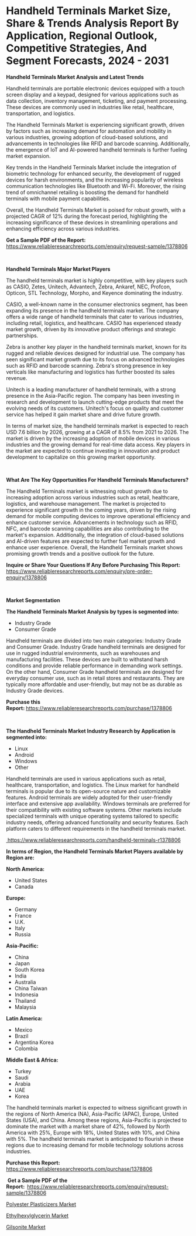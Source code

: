 <p><h1>Handheld Terminals Market Size, Share & Trends Analysis Report By Application, Regional Outlook, Competitive Strategies, And Segment Forecasts, 2024 - 2031</h1></p><p><strong>Handheld Terminals Market Analysis and Latest Trends</strong></p>
<p><p>Handheld terminals are portable electronic devices equipped with a touch screen display and a keypad, designed for various applications such as data collection, inventory management, ticketing, and payment processing. These devices are commonly used in industries like retail, healthcare, transportation, and logistics.</p><p>The Handheld Terminals Market is experiencing significant growth, driven by factors such as increasing demand for automation and mobility in various industries, growing adoption of cloud-based solutions, and advancements in technologies like RFID and barcode scanning. Additionally, the emergence of IoT and AI-powered handheld terminals is further fueling market expansion.</p><p>Key trends in the Handheld Terminals Market include the integration of biometric technology for enhanced security, the development of rugged devices for harsh environments, and the increasing popularity of wireless communication technologies like Bluetooth and Wi-Fi. Moreover, the rising trend of omnichannel retailing is boosting the demand for handheld terminals with mobile payment capabilities.</p><p>Overall, the Handheld Terminals Market is poised for robust growth, with a projected CAGR of 12% during the forecast period, highlighting the increasing significance of these devices in streamlining operations and enhancing efficiency across various industries.</p></p>
<p><strong>Get a Sample PDF of the Report:&nbsp;</strong> <a href="https://www.reliableresearchreports.com/enquiry/request-sample/1378806">https://www.reliableresearchreports.com/enquiry/request-sample/1378806</a></p>
<p>&nbsp;</p>
<p><strong>Handheld Terminals Major Market Players</strong></p>
<p><p>The handheld terminals market is highly competitive, with key players such as CASIO, Zetes, Unitech, Advantech, Zebra, Ankaref, NEC, Profcon, Opticon, STL Technology, Morpho, and Keyence dominating the industry. </p><p>CASIO, a well-known name in the consumer electronics segment, has been expanding its presence in the handheld terminals market. The company offers a wide range of handheld terminals that cater to various industries, including retail, logistics, and healthcare. CASIO has experienced steady market growth, driven by its innovative product offerings and strategic partnerships. </p><p>Zebra is another key player in the handheld terminals market, known for its rugged and reliable devices designed for industrial use. The company has seen significant market growth due to its focus on advanced technologies such as RFID and barcode scanning. Zebra's strong presence in key verticals like manufacturing and logistics has further boosted its sales revenue. </p><p>Unitech is a leading manufacturer of handheld terminals, with a strong presence in the Asia-Pacific region. The company has been investing in research and development to launch cutting-edge products that meet the evolving needs of its customers. Unitech's focus on quality and customer service has helped it gain market share and drive future growth. </p><p>In terms of market size, the handheld terminals market is expected to reach USD 7.6 billion by 2026, growing at a CAGR of 8.5% from 2021 to 2026. The market is driven by the increasing adoption of mobile devices in various industries and the growing demand for real-time data access. Key players in the market are expected to continue investing in innovation and product development to capitalize on this growing market opportunity.</p></p>
<p>&nbsp;</p>
<p><strong>What Are The Key Opportunities For Handheld Terminals Manufacturers?</strong></p>
<p><p>The Handheld Terminals market is witnessing robust growth due to increasing adoption across various industries such as retail, healthcare, logistics, and warehouse management. The market is projected to experience significant growth in the coming years, driven by the rising demand for mobile computing devices to improve operational efficiency and enhance customer service. Advancements in technology such as RFID, NFC, and barcode scanning capabilities are also contributing to the market's expansion. Additionally, the integration of cloud-based solutions and AI-driven features are expected to further fuel market growth and enhance user experience. Overall, the Handheld Terminals market shows promising growth trends and a positive outlook for the future.</p></p>
<p><strong>Inquire or Share Your Questions If Any Before Purchasing This Report:</strong> <a href="https://www.reliableresearchreports.com/enquiry/pre-order-enquiry/1378806">https://www.reliableresearchreports.com/enquiry/pre-order-enquiry/1378806</a></p>
<p>&nbsp;</p>
<p><strong>Market Segmentation</strong></p>
<p><strong>The Handheld Terminals Market Analysis by types is segmented into:</strong></p>
<p><ul><li>Industry Grade</li><li>Consumer Grade</li></ul></p>
<p><p>Handheld terminals are divided into two main categories: Industry Grade and Consumer Grade. Industry Grade handheld terminals are designed for use in rugged industrial environments, such as warehouses and manufacturing facilities. These devices are built to withstand harsh conditions and provide reliable performance in demanding work settings. On the other hand, Consumer Grade handheld terminals are designed for everyday consumer use, such as in retail stores and restaurants. They are typically more affordable and user-friendly, but may not be as durable as Industry Grade devices.</p></p>
<p><strong>Purchase this Report:&nbsp;</strong><a href="https://www.reliableresearchreports.com/purchase/1378806">https://www.reliableresearchreports.com/purchase/1378806</a></p>
<p>&nbsp;</p>
<p><strong>The Handheld Terminals Market Industry Research by Application is segmented into:</strong></p>
<p><ul><li>Linux</li><li>Android</li><li>Windows</li><li>Other</li></ul></p>
<p><p>Handheld terminals are used in various applications such as retail, healthcare, transportation, and logistics. The Linux market for handheld terminals is popular due to its open-source nature and customizable features. Android terminals are widely adopted for their user-friendly interface and extensive app availability. Windows terminals are preferred for their compatibility with existing software systems. Other markets include specialized terminals with unique operating systems tailored to specific industry needs, offering advanced functionality and security features. Each platform caters to different requirements in the handheld terminals market.</p></p>
<p><a href="https://www.reliableresearchreports.com/handheld-terminals-r1378806">&nbsp;https://www.reliableresearchreports.com/handheld-terminals-r1378806</a></p>
<p><strong>In terms of Region, the Handheld Terminals Market Players available by Region are:</strong></p>
<p>
    <p> <strong> North America: </strong>
        <ul>
            <li>United States</li>
            <li>Canada</li>
        </ul>
        </p> 
    <p> <strong> Europe: </strong>
        <ul>
            <li>Germany</li>
            <li>France</li>
            <li>U.K.</li>
            <li>Italy</li>
            <li>Russia</li>
        </ul>
        </p> 
    <p> <strong> Asia-Pacific: </strong>
        <ul>
            <li>China</li>
            <li>Japan</li>
            <li>South Korea</li>
            <li>India</li>
            <li>Australia</li>
            <li>China Taiwan</li>
            <li>Indonesia</li>
            <li>Thailand</li>
            <li>Malaysia</li>
        </ul>
        </p> 
    <p> <strong> Latin America: </strong>
        <ul>
            <li>Mexico</li>
            <li>Brazil</li>
            <li>Argentina Korea</li>
            <li>Colombia</li>
        </ul>
        </p> 
    <p> <strong> Middle East & Africa: </strong>
        <ul>
            <li>Turkey</li>
            <li>Saudi</li>
            <li>Arabia</li>
            <li>UAE</li>
            <li>Korea</li>
        </ul>
    </p>
    </p>
<p><p>The handheld terminals market is expected to witness significant growth in the regions of North America (NA), Asia-Pacific (APAC), Europe, United States (USA), and China. Among these regions, Asia-Pacific is projected to dominate the market with a market share of 42%, followed by North America with 25%, Europe with 18%, United States with 10%, and China with 5%. The handheld terminals market is anticipated to flourish in these regions due to increasing demand for mobile technology solutions across industries.</p></p>
<p><strong>Purchase this Report: </strong><a href="https://www.reliableresearchreports.com/purchase/1378806">https://www.reliableresearchreports.com/purchase/1378806</a></p>
<p>&nbsp;<strong>Get a Sample PDF of the Report:&nbsp;&nbsp;</strong><a href="https://www.reliableresearchreports.com/enquiry/request-sample/1378806">https://www.reliableresearchreports.com/enquiry/request-sample/1378806</a></p>
<p><strong></strong></p>
<p><p><a href="https://meowing-lemming-dd3.notion.site/Polyester-Plasticizers-Market-Size-Reflecting-a-Forecast-Till-2031-Market-By-Type-By-Application-a-6780a69d3f1542a196aabd63baeb35c2">Polyester Plasticizers Market</a></p><p><a href="https://unruly-ladybug-44b.notion.site/Global-Ethylhexylglycerin-Market-Size-and-Market-Trends-Insights-and-Projections-from-2024-to-2031-b7b1616c76634633ba07dcbce9f87be8">Ethylhexylglycerin Market</a></p><p><a href="https://shimmer-gardenia-37a.notion.site/Gilsonite-Market-with-the-goal-of-estimating-the-market-size-and-future-growth-potential-of-various--1cd19cd41da042baaa85f5e9981be3d9">Gilsonite Market</a></p></p>